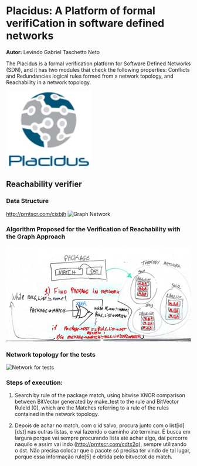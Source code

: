 # Placidus: A Platform of formal verifiCation in software defined networks
__Autor:__ Levindo Gabriel Taschetto Neto

The Placidus is a formal verification platform for Software Defined Networks (SDN), and it has two modules that check the following properties: Conflicts and Redundancies logical rules formed from a network topology, and Reachability in a network topology.

![Logo of Placidus](resources/Logo-Placidus.jpg)

## Reachability verifier 

### Data Structure
http://prntscr.com/cixbjh
![Graph Network](reachNeter/src/main/resources/graph_network.png)

### Algorithm Proposed for the Verification of Reachability with the Graph Approach
![Algorithm proposed for Reachability Graph Verification](reachNeter/src/main/resources/algorithm_reachability_graph.jpg)

### Network topology for the tests
![Network for tests](reachNeter/src/main/resources/topology_network.png)

### Steps of execution:
1) Search by rule of the package match, using bitwise XNOR comparison between BitVector generated by make_test to the rule and BitVector RuleId [0], which are the Matches referring to a rule of the rules contained in the network topology.

2) Depois de achar no match, com o id salvo, procura junto com o list[id][dst] nas outras listas, e vai fazendo o caminho até terminar. É busca em largura porque vai sempre procurando lista até achar algo, daí percorre naquilo e assim vai indo (http://prntscr.com/cdtx2q), sempre utilizando o dst. Não precisa colocar que o pacote só precisa ter vindo de tal lugar, porque essa informação rule[5] é obtida pelo bitvectot do match.


